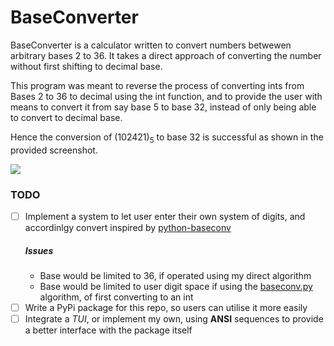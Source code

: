 # **BaseConverter**

BaseConverter is a calculator written to convert numbers betwewen arbitrary bases 2 to 36. It takes a direct approach of converting the number without first shifting to decimal base.

This program was meant to reverse the process of converting ints from Bases 2 to 36 to decimal using the int function, and to provide the user with means to convert it from say base 5 to base 32, instead of only being able to convert to decimal base.

Hence the conversion of (102421)<sub>5</sub> to base 32 is successful as shown in the provided screenshot.

![](screenshot/output.png?raw=true)

### TODO
  - [ ] Implement a system to let user enter their own system of digits, and accordinlgy convert inspired by [python-baseconv](https://github.com/semente/python-baseconv)
     ##### Issues
     - Base would be limited to 36, if operated using my direct algorithm
     - Base would be limited to user digit space if using the [baseconv.py](https://github.com/semente/python-baseconv/blob/master/baseconv.py) algorithm, of first converting to an int
  - [ ] Write a PyPi package for this repo, so users can utilise it more easily
  - [ ] Integrate a *TUI*, or implement my own, using **ANSI** sequences to provide a better interface with the package itself
